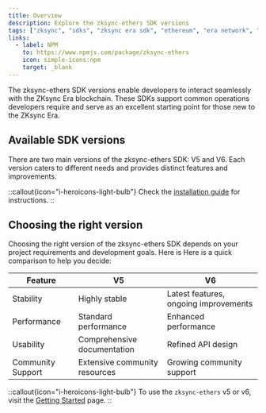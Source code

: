 ```yaml
---
title: Overview
description: Explore the zksync-ethers SDK versions
tags: ["zksync", "sdks", "zksync era sdk", "ethereum", "era network", "javascript versions"]
links:
  - label: NPM
    to: https://www.npmjs.com/package/zksync-ethers
    icon: simple-icons:npm
    target: _blank
---
```


The zksync-ethers SDK versions enable developers to interact seamlessly with the ZKsync Era blockchain. These SDKs
support common operations developers require and serve as an excellent starting point for those new to the ZKsync Era.

## Available SDK versions

There are two main versions of the zksync-ethers SDK: V5 and V6. Each version caters to different needs and provides
distinct features and improvements.

::callout{icon="i-heroicons-light-bulb"}
Check the [installation guide](/js/ethers/installation-js) for instructions.
::

## Choosing the right version

Choosing the right version of the zksync-ethers SDK depends on your project requirements and development goals. Here is
 Here is a quick comparison to help you decide:

| Feature         | V5                                   | V6                                    |
|-----------------|--------------------------------------|---------------------------------------|
| Stability       | Highly stable                        | Latest features, ongoing improvements |
| Performance     | Standard performance                 | Enhanced performance                  |
| Usability       | Comprehensive documentation          | Refined API design                    |
| Community Support| Extensive community resources       | Growing community support             |

::callout{icon="i-heroicons-light-bulb"}
To use the `zksync-ethers` v5 or v6, visit the [Getting Started](/js/ethers/guides/getting-started) page.
::
